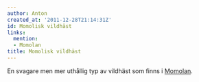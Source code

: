 ```yaml
---
author: Anton
created_at: '2011-12-28T21:14:31Z'
id: Momolisk vildhäst
links:
  mention:
  - Momolan
title: Momolisk vildhäst
---
```


En svagare men mer uthållig typ av vildhäst som finns i [Momolan].

  [Momolan]: Momolan
